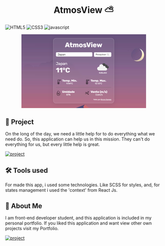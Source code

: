 [JAVASCRIPT__BADGE]: https://img.shields.io/badge/Javascript-000?style=for-the-badge&logo=javascript
[TYPESCRIPT__BADGE]: https://img.shields.io/badge/typescript-D4FAFF?style=for-the-badge&logo=typescript
[REACT__BADGE]: https://img.shields.io/badge/React-005CFE?style=for-the-badge&logo=react
[SCSS__BADGE]: https://img.shields.io/badge/scss-F7F7F7?style=for-the-badge&logo=sass
[SC__BADGE]: https://img.shields.io/badge/StyledComponents-fff?style=for-the-badge&logo=styledcomponents
[HTML__BADGE]: https://img.shields.io/badge/HTML-fff?style=for-the-badge&logo=html5&logoColor=30A3DC
[CSS__BADGE]: https://img.shields.io/badge/CSS3-fff?style=for-the-badge&logo=css3&logoColor=E94D5F
[PROJECT__BADGE]: https://img.shields.io/badge/📱Visit_this_project-000?style=for-the-badge&logo=project
[PROJECT__URL]: https://github.com/Fernanda-Kipper/Readme-Templates
[PORTFOLIO__BADGE]: https://img.shields.io/badge/🖼PORTFOLIO-fff?style=for-the-badge&logo=project
[PORTFOLIO__URL]: https://github.com/Fernanda-Kipper/Readme-Templates

<h1 align="center" style="font-weight: bold;">AtmosView ⛅</h1>


![HTML5][HTML__BADGE]
![CSS3][CSS__BADGE]
![javascript][JAVASCRIPT__BADGE]

<p align="center">
    <img src="./assets/preview.png" alt="Image Preview" width="400px">
</p>

<h2 id="started">🚀 Project</h2>

On the long of the day, we need a little help for to do everything what we need do. So, this application can help us in this mission. They can't do everything for us, but every little help is great.

[![project][PROJECT__BADGE]][PROJECT__URL]

<h2 id="started">🛠 Tools used</h2>

For made this app, i used some technologies. Like SCSS for styles, and, for states management i used the 'context' from React Js.


<h2 id="colab">🤝 About Me</h2>

I am front-end developer student, and this application is included in my personal portfolio. If you liked this application and want view other own projects visit my Portfolio.

[![project][PORTFOLIO__BADGE]][PORTFOLIO__URL]

